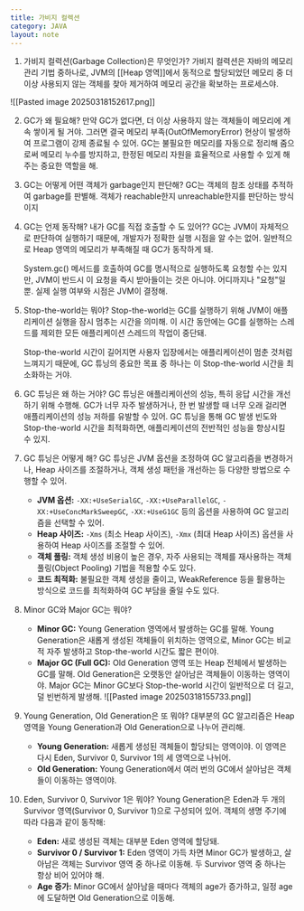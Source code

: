 ```yaml
---
title: 가비지 컬렉션
category: JAVA
layout: note
---
```

1. 가비지 컬력션(Garbage Collection)은 무엇인가? 
	가비지 컬력션은 자바의 메모리 관리 기법 중하나로, JVM의 [[Heap 영역]]에서 동적으로 할당되었던 메모리 중 더 이상 사용되지 않는 객체를 찾아 제거하여 메모리 공간을 확보하는 프로세스야. 

![[Pasted image 20250318152617.png]]

2. GC가 왜 필요해? 
	만약 GC가 없다면, 더 이상 사용하지 않는 객체들이 메모리에 계속 쌓이게 될 거야. 그러면 결국 메모리 부족(OutOfMemoryError) 현상이 발생하여 프로그램이 강제 종료될 수 있어. GC는 불필요한 메모리를 자동으로 정리해 줌으로써 메모리 누수를 방지하고, 한정된 메모리 자원을 효율적으로 사용할 수 있게 해주는 중요한 역할을 해.
	
3. GC는 어떻게 어떤 객체가 garbage인지 판단해?
	GC는 객체의 참조 상태를 추적하여 garbage를 판별해. 객체가 reachable한지 unreachable한지를 판단하는 방식이지
	
4. GC는 언제 동작해? 내가 GC를 직접 호출할 수 도 있어??
	GC는 JVM이 자체적으로 판단하여 실행하기 때문에, 개발자가 정확한 실행 시점을 알 수는 없어. 일반적으로 Heap 영역의 메모리가 부족해질 때 GC가 동작하게 돼. 
	
	System.gc() 메서드를 호출하여 GC를 명시적으로 실행하도록 요청할 수는 있지만, JVM이 반드시 이 요청을 즉시 받아들이는 것은 아니야. 어디까지나 "요청"일 뿐. 실제 실행 여부와 시점은 JVM이 결정해. 
	
5. Stop-the-world는 뭐야?
	Stop-the-world는 GC를 실행하기 위해 JVM이 애플리케이션 실행을 잠시 멈추는 시간을 의미해. 이 시간 동안에는 GC를 실행하는 스레드를 제외한 모든 애플리케이션 스레드의 작업이 중단돼. 
	
	Stop-the-world 시간이 길어지면 사용자 입장에서는 애플리케이션이 멈춘 것처럼 느껴지기 때문에, GC 튜닝의 중요한 목표 중 하나는 이 Stop-the-world 시간을 최소화하는 거야.
	
6. GC 튜닝은 왜 하는 거야?
	GC 튜닝은 애플리케이션의 성능, 특히 응답 시간을 개선하기 위해 수행해. GC가 너무 자주 발생하거나, 한 번 발생할 때 너무 오래 걸리면 애플리케이션의 성능 저하를 유발할 수 있어. GC 튜닝을 통해 GC 발생 빈도와 Stop-the-world 시간을 최적화하면, 애플리케이션의 전반적인 성능을 향상시킬 수 있지.
7. GC 튜닝은 어떻게 해? 
	GC 튜닝은 JVM 옵션을 조정하여 GC 알고리즘을 변경하거나, Heap 사이즈를 조절하거나, 객체 생성 패턴을 개선하는 등 다양한 방법으로 수행할 수 있어.
	- **JVM 옵션:** `-XX:+UseSerialGC`, `-XX:+UseParallelGC`, `-XX:+UseConcMarkSweepGC`, `-XX:+UseG1GC` 등의 옵션을 사용하여 GC 알고리즘을 선택할 수 있어.
	- **Heap 사이즈:** `-Xms` (최소 Heap 사이즈), `-Xmx` (최대 Heap 사이즈) 옵션을 사용하여 Heap 사이즈를 조절할 수 있어.
	- **객체 풀링:** 객체 생성 비용이 높은 경우, 자주 사용되는 객체를 재사용하는 객체 풀링(Object Pooling) 기법을 적용할 수도 있다.
	- **코드 최적화:** 불필요한 객체 생성을 줄이고, WeakReference 등을 활용하는 방식으로 코드를 최적화하여 GC 부담을 줄일 수도 있다.
8. Minor GC와 Major GC는 뭐야?
	- **Minor GC:** Young Generation 영역에서 발생하는 GC를 말해. Young Generation은 새롭게 생성된 객체들이 위치하는 영역으로, Minor GC는 비교적 자주 발생하고 Stop-the-world 시간도 짧은 편이야.
	- **Major GC (Full GC):** Old Generation 영역 또는 Heap 전체에서 발생하는 GC를 말해. Old Generation은 오랫동안 살아남은 객체들이 이동하는 영역이야. Major GC는 Minor GC보다 Stop-the-world 시간이 일반적으로 더 길고, 덜 빈번하게 발생해.
![[Pasted image 20250318155733.png]]

9. Young Generation, Old Generation은 또 뭐야?
	대부분의 GC 알고리즘은 Heap 영역을 Young Generation과 Old Generation으로 나누어 관리해.

	- **Young Generation:** 새롭게 생성된 객체들이 할당되는 영역이야. 이 영역은 다시 Eden, Survivor 0, Survivor 1의 세 영역으로 나뉘어.
	- **Old Generation:** Young Generation에서 여러 번의 GC에서 살아남은 객체들이 이동하는 영역이야.
10. Eden, Survivor 0, Survivor 1은 뭐야?
	Young Generation은 Eden과 두 개의 Survivor 영역(Survivor 0, Survivor 1)으로 구성되어 있어. 객체의 생명 주기에 따라 다음과 같이 동작해:
	- **Eden:** 새로 생성된 객체는 대부분 Eden 영역에 할당돼.
	-  **Survivor 0 / Survivor 1:** Eden 영역이 가득 차면 Minor GC가 발생하고, 살아남은 객체는 Survivor 영역 중 하나로 이동해. 두 Survivor 영역 중 하나는 항상 비어 있어야 해.
	-  **Age 증가:** Minor GC에서 살아남을 때마다 객체의 age가 증가하고, 일정 age에 도달하면 Old Generation으로 이동해.
